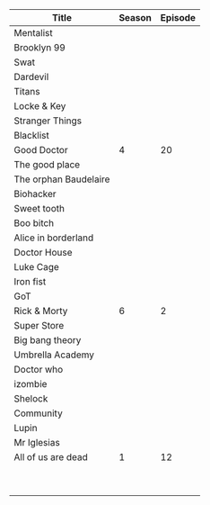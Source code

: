 |Title|Season|Episode|
|---|---|---|
|Mentalist|||
|Brooklyn 99|||
|Swat|||
|Dardevil|||
|Titans|||
|Locke & Key|||
|Stranger Things|||
|Blacklist|||
|Good Doctor|4|20|
|The good place|||
|The orphan Baudelaire|||
|Biohacker|||
|Sweet tooth|||
|Boo bitch|||
|Alice in borderland|||
|Doctor House|||
|Luke Cage|||
|Iron fist|||
|GoT|||
|Rick & Morty|6|2|
|Super Store|||
|Big bang theory|||
|Umbrella Academy|||
|Doctor who|||
|izombie|||
|Shelock|||
|Community|||
|Lupin|||
|Mr Iglesias|||
|All of us are dead|1|12|
||||
||||
||||
||||
||||
||||
||||
||||
||||

